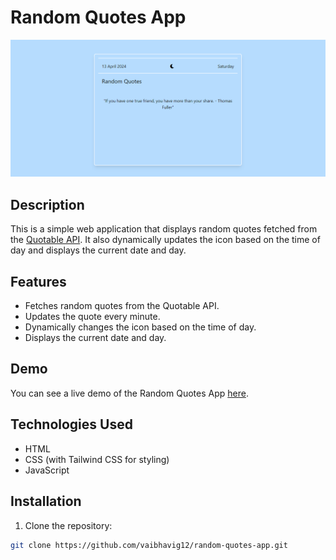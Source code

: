 # Random Quotes App

![Random Quotes App](random-quotes-app.png)

## Description

This is a simple web application that displays random quotes fetched from the [Quotable API](https://github.com/lukePeavey/quotable). It also dynamically updates the icon based on the time of day and displays the current date and day.

## Features

- Fetches random quotes from the Quotable API.
- Updates the quote every minute.
- Dynamically changes the icon based on the time of day.
- Displays the current date and day.

## Demo

You can see a live demo of the Random Quotes App [here](https://vaibhavig12.github.io/Random_quote_generator_with_day_-_date/).

## Technologies Used

- HTML
- CSS (with Tailwind CSS for styling)
- JavaScript

## Installation

1. Clone the repository:

```bash
git clone https://github.com/vaibhavig12/random-quotes-app.git
